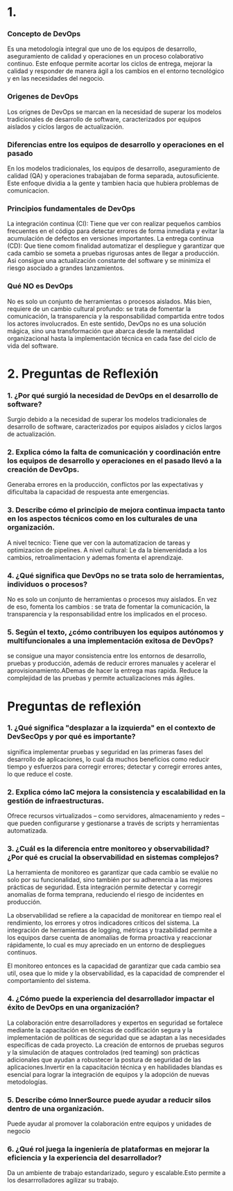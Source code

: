 # 1. 

### Concepto de DevOps
Es una metodología integral que uno de los equipos de desarrollo, aseguramiento de calidad y operaciones en un proceso colaborativo continuo. Este enfoque permite acortar los ciclos de entrega, mejorar la calidad y responder de manera ágil a los cambios en el entorno tecnológico y en las necesidades del negocio.

###  Origenes de DevOps
Los orignes de DevOps  se  marcan en la necesidad de superar los modelos tradicionales de desarrollo de software, caracterizados por equipos aislados y ciclos largos de actualización.

### Diferencias entre los equipos de desarrollo y operaciones en el pasado
En los modelos tradicionales, los equipos de desarrollo, aseguramiento de calidad (QA) y operaciones trabajaban de forma separada, autosuficiente. Este enfoque dividia a la gente y tambien hacia que hubiera problemas de comunicacion. 

### Principios fundamentales de DevOps

 La integración continua (CI): Tiene que ver con realizar pequeños cambios frecuentes en el código para detectar errores de forma inmediata y evitar la acumulación de defectos en versiones importantes. 
 La entrega continua (CD): Que tiene comom finalidad automatizar el despliegue y garantizar que cada cambio se someta a pruebas rigurosas antes de llegar a producción. Asi  consigue una actualización constante del software y se minimiza el riesgo asociado a grandes lanzamientos.

### Qué NO es DevOps

No  es solo un conjunto de herramientas o procesos aislados. Más bien, requiere de un cambio cultural profundo: se trata de fomentar la comunicación, la transparencia y la responsabilidad compartida entre todos los actores involucrados. En este sentido, DevOps no es una solución mágica, sino una transformación que abarca desde la mentalidad organizacional hasta la implementación técnica en cada fase del ciclo de vida del software.

# 2. Preguntas de Reflexión

### 1. ¿Por qué surgió la necesidad de DevOps en el desarrollo de software?
Surgio debido a la necesidad de superar los modelos tradicionales de desarrollo de software, caracterizados por equipos aislados y ciclos largos de actualización.

### 2. Explica cómo la falta de comunicación y coordinación entre los equipos de desarrollo y operaciones en el pasado llevó a la creación de DevOps.
Generaba errores en la producción, conflictos por las expectativas y dificultaba la capacidad de respuesta ante emergencias. 

### 3. Describe cómo el principio de mejora continua impacta tanto en los aspectos técnicos como en los culturales de una organización.
A nivel tecnico: Tiene que ver con la automatizacion de tareas y optimizacion de pipelines.
A nivel cultural: Le da la bienvenidada a los cambios, retroalimentacion y ademas fomenta el aprendizaje.

### 4. ¿Qué significa que DevOps no se trata solo de herramientas, individuos o procesos?
No  es solo un conjunto de herramientas o procesos muy aislados. En vez de eso, fomenta los cambios : se trata de fomentar la comunicación, la transparencia y la responsabilidad entre los implicados en el proceso.

### 5. Según el texto, ¿cómo contribuyen los equipos autónomos y multifuncionales a una implementación exitosa de DevOps?
se consigue una mayor consistencia entre los entornos de desarrollo, pruebas y producción, además de reducir errores manuales y acelerar el aprovisionamiento.ADemas de hacer la entrega mas rapida. Reduce la complejidad de las pruebas y permite actualizaciones más ágiles.

# Preguntas de reflexión

### 1. ¿Qué significa "desplazar a la izquierda" en el contexto de DevSecOps y por qué es importante?
significa implementar pruebas y seguridad en las primeras fases del desarrollo de aplicaciones, lo cual da muchos beneficios como reducir tiempo y esfuerzos para corregir errores; detectar y corregir errores antes, lo que reduce el coste.
 
### 2. Explica cómo IaC mejora la consistencia y escalabilidad en la gestión de infraestructuras.
Ofrece recursos virtualizados – como servidores, almacenamiento y redes – que pueden configurarse y gestionarse a través de scripts y herramientas automatizada. 

### 3. ¿Cuál es la diferencia entre monitoreo y observabilidad? ¿Por qué es crucial la observabilidad en sistemas complejos?

La herramienta de monitoreo es garantizar que cada cambio se evalúe no solo por su funcionalidad, sino también por su adherencia a las mejores prácticas de seguridad. Esta integración permite detectar y corregir anomalías de forma temprana, reduciendo el riesgo de incidentes en producción.

La observabilidad se refiere a la capacidad de monitorear en tiempo real el rendimiento, los errores y otros indicadores críticos del sistema. La integración de herramientas de logging, métricas y trazabilidad permite a los equipos darse cuenta de  anomalías de forma proactiva y reaccionar rápidamente, lo cual es muy apreciado  en un entorno de despliegues continuos.

El monitoreo entonces es la capacidad de garantizar que cada cambio sea util, osea que lo mide y  la observabilidad, es la capacidad de comprender el comportamiento del sistema.
### 4. ¿Cómo puede la experiencia del desarrollador impactar el éxito de DevOps en una organización?
La colaboración entre desarrolladores y expertos en seguridad se fortalece mediante la capacitación en técnicas de codificación segura y la implementación de políticas de seguridad que se adaptan a las necesidades específicas de cada proyecto. La creación de entornos de pruebas seguros y la simulación de ataques controlados (red teaming) son prácticas adicionales que ayudan a robustecer la postura de seguridad de las aplicaciones.Invertir en la capacitación técnica y en habilidades blandas es esencial para lograr la integración de equipos y la adopción de nuevas metodologías.

### 5. Describe cómo InnerSource puede ayudar a reducir silos dentro de una organización.
Puede ayudar al promover la colaboración entre equipos y unidades de negocio

### 6. ¿Qué rol juega la ingeniería de plataformas en mejorar la eficiencia y la experiencia del desarrollador?
Da un ambiente de trabajo estandarizado, seguro y escalable.Esto permite a los desarrrolladores agilizar su trabajo.


